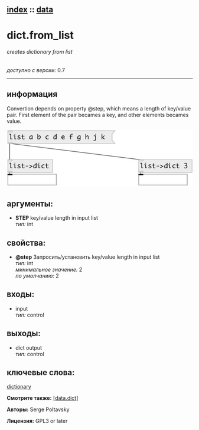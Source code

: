 [index](index.html) :: [data](category_data.html)
---

# dict.from_list

###### creates dictionary from list

*доступно с версии:* 0.7

---


## информация
Convertion depends on property @step, which means a length of key/value pair. First element of the pair becames a key, and other elements becames value.


[![example](../examples/img/dict.from_list.jpg)](../examples/pd/dict.from_list.pd)



## аргументы:

* **STEP**
key/value length in input list<br>
_тип:_ int<br>





## свойства:

* **@step** 
Запросить/установить key/value length in input list<br>
_тип:_ int<br>
_минимальное значение:_ 2<br>
_по умолчанию:_ 2<br>



## входы:

* input<br>
_тип:_ control



## выходы:

* dict output<br>
_тип:_ control



## ключевые слова:

[dictionary](keywords/dictionary.html)



**Смотрите также:**
[\[data.dict\]](data.dict.html)




**Авторы:** Serge Poltavsky




**Лицензия:** GPL3 or later





